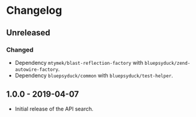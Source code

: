 # Changelog

## Unreleased

### Changed

- Dependency `mtymek/blast-reflection-factory` with `bluepsyduck/zend-autowire-factory`.
- Dependency `bluepsyduck/common` with `bluepsyduck/test-helper`.

## 1.0.0 - 2019-04-07

- Initial release of the API search.

